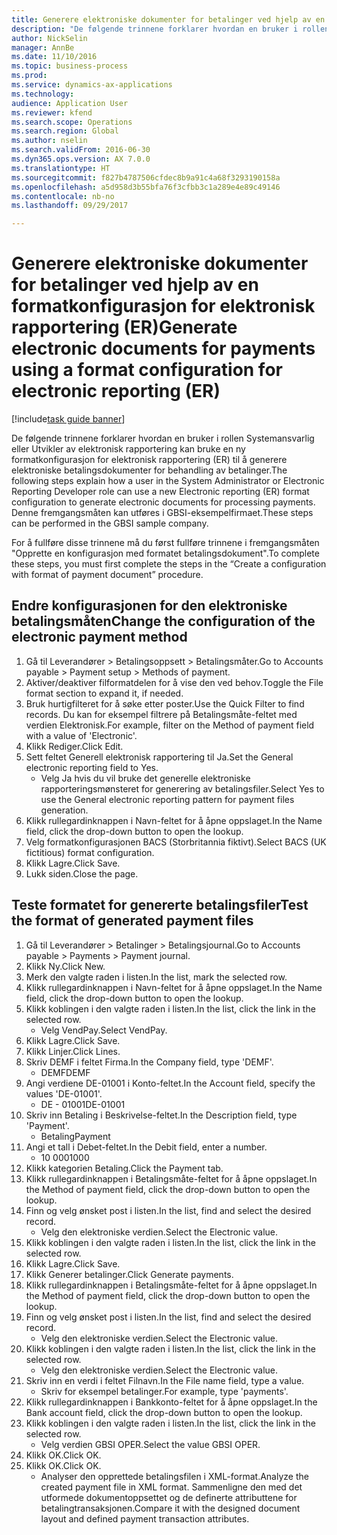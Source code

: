 ```yaml
--- 
title: Generere elektroniske dokumenter for betalinger ved hjelp av en formatkonfigurasjon for elektronisk rapportering (ER)
description: "De følgende trinnene forklarer hvordan en bruker i rollen Systemansvarlig eller Utvikler av elektronisk rapportering kan bruke en ny formatkonfigurasjon for elektronisk rapportering (ER) til å generere elektroniske betalingsdokumenter for behandling av betalinger."
author: NickSelin
manager: AnnBe
ms.date: 11/10/2016
ms.topic: business-process
ms.prod: 
ms.service: dynamics-ax-applications
ms.technology: 
audience: Application User
ms.reviewer: kfend
ms.search.scope: Operations
ms.search.region: Global
ms.author: nselin
ms.search.validFrom: 2016-06-30
ms.dyn365.ops.version: AX 7.0.0
ms.translationtype: HT
ms.sourcegitcommit: f827b4787506cfdec8b9a91c4a68f3293190158a
ms.openlocfilehash: a5d958d3b55bfa76f3cfbb3c1a289e4e89c49146
ms.contentlocale: nb-no
ms.lasthandoff: 09/29/2017

---
```

# <a name="generate-electronic-documents-for-payments-using-a-format-configuration-for-electronic-reporting-er"></a><span data-ttu-id="1c7ee-103">Generere elektroniske dokumenter for betalinger ved hjelp av en formatkonfigurasjon for elektronisk rapportering (ER)</span><span class="sxs-lookup"><span data-stu-id="1c7ee-103">Generate electronic documents for payments using a format configuration for electronic reporting (ER)</span></span>

[!include[task guide banner](../../includes/task-guide-banner.md)]

<span data-ttu-id="1c7ee-104">De følgende trinnene forklarer hvordan en bruker i rollen Systemansvarlig eller Utvikler av elektronisk rapportering kan bruke en ny formatkonfigurasjon for elektronisk rapportering (ER) til å generere elektroniske betalingsdokumenter for behandling av betalinger.</span><span class="sxs-lookup"><span data-stu-id="1c7ee-104">The following steps explain how a user in the System Administrator or Electronic Reporting Developer role can use a new Electronic reporting (ER) format configuration to generate electronic documents for processing payments.</span></span> <span data-ttu-id="1c7ee-105">Denne fremgangsmåten kan utføres i GBSI-eksempelfirmaet.</span><span class="sxs-lookup"><span data-stu-id="1c7ee-105">These steps can be performed in the GBSI sample company.</span></span>

<span data-ttu-id="1c7ee-106">For å fullføre disse trinnene må du først fullføre trinnene i fremgangsmåten "Opprette en konfigurasjon med formatet betalingsdokument".</span><span class="sxs-lookup"><span data-stu-id="1c7ee-106">To complete these steps, you must first complete the steps in the “Create a configuration with format of payment document” procedure.</span></span>


## <a name="change-the-configuration-of-the-electronic-payment-method"></a><span data-ttu-id="1c7ee-107">Endre konfigurasjonen for den elektroniske betalingsmåten</span><span class="sxs-lookup"><span data-stu-id="1c7ee-107">Change the configuration of the electronic payment method</span></span>
1. <span data-ttu-id="1c7ee-108">Gå til Leverandører > Betalingsoppsett > Betalingsmåter.</span><span class="sxs-lookup"><span data-stu-id="1c7ee-108">Go to Accounts payable > Payment setup > Methods of payment.</span></span>
2. <span data-ttu-id="1c7ee-109">Aktiver/deaktiver filformatdelen for å vise den ved behov.</span><span class="sxs-lookup"><span data-stu-id="1c7ee-109">Toggle the File format section to expand it, if needed.</span></span>
3. <span data-ttu-id="1c7ee-110">Bruk hurtigfilteret for å søke etter poster.</span><span class="sxs-lookup"><span data-stu-id="1c7ee-110">Use the Quick Filter to find records.</span></span> <span data-ttu-id="1c7ee-111">Du kan for eksempel filtrere på Betalingsmåte-feltet med verdien Elektronisk.</span><span class="sxs-lookup"><span data-stu-id="1c7ee-111">For example, filter on the Method of payment field with a value of 'Electronic'.</span></span>
4. <span data-ttu-id="1c7ee-112">Klikk Rediger.</span><span class="sxs-lookup"><span data-stu-id="1c7ee-112">Click Edit.</span></span>
5. <span data-ttu-id="1c7ee-113">Sett feltet Generell elektronisk rapportering til Ja.</span><span class="sxs-lookup"><span data-stu-id="1c7ee-113">Set the General electronic reporting field to Yes.</span></span>
    * <span data-ttu-id="1c7ee-114">Velg Ja hvis du vil bruke det generelle elektroniske rapporteringsmønsteret for generering av betalingsfiler.</span><span class="sxs-lookup"><span data-stu-id="1c7ee-114">Select Yes to use the General electronic reporting pattern for payment files generation.</span></span>  
6. <span data-ttu-id="1c7ee-115">Klikk rullegardinknappen i Navn-feltet for å åpne oppslaget.</span><span class="sxs-lookup"><span data-stu-id="1c7ee-115">In the Name field, click the drop-down button to open the lookup.</span></span>
7. <span data-ttu-id="1c7ee-116">Velg formatkonfigurasjonen BACS (Storbritannia fiktivt).</span><span class="sxs-lookup"><span data-stu-id="1c7ee-116">Select BACS (UK fictitious) format configuration.</span></span>
8. <span data-ttu-id="1c7ee-117">Klikk Lagre.</span><span class="sxs-lookup"><span data-stu-id="1c7ee-117">Click Save.</span></span>
9. <span data-ttu-id="1c7ee-118">Lukk siden.</span><span class="sxs-lookup"><span data-stu-id="1c7ee-118">Close the page.</span></span>

## <a name="test-the-format-of-generated-payment-files"></a><span data-ttu-id="1c7ee-119">Teste formatet for genererte betalingsfiler</span><span class="sxs-lookup"><span data-stu-id="1c7ee-119">Test the format of generated payment files</span></span>
1. <span data-ttu-id="1c7ee-120">Gå til Leverandører > Betalinger > Betalingsjournal.</span><span class="sxs-lookup"><span data-stu-id="1c7ee-120">Go to Accounts payable > Payments > Payment journal.</span></span>
2. <span data-ttu-id="1c7ee-121">Klikk Ny.</span><span class="sxs-lookup"><span data-stu-id="1c7ee-121">Click New.</span></span>
3. <span data-ttu-id="1c7ee-122">Merk den valgte raden i listen.</span><span class="sxs-lookup"><span data-stu-id="1c7ee-122">In the list, mark the selected row.</span></span>
4. <span data-ttu-id="1c7ee-123">Klikk rullegardinknappen i Navn-feltet for å åpne oppslaget.</span><span class="sxs-lookup"><span data-stu-id="1c7ee-123">In the Name field, click the drop-down button to open the lookup.</span></span>
5. <span data-ttu-id="1c7ee-124">Klikk koblingen i den valgte raden i listen.</span><span class="sxs-lookup"><span data-stu-id="1c7ee-124">In the list, click the link in the selected row.</span></span>
    * <span data-ttu-id="1c7ee-125">Velg VendPay.</span><span class="sxs-lookup"><span data-stu-id="1c7ee-125">Select VendPay.</span></span>  
6. <span data-ttu-id="1c7ee-126">Klikk Lagre.</span><span class="sxs-lookup"><span data-stu-id="1c7ee-126">Click Save.</span></span>
7. <span data-ttu-id="1c7ee-127">Klikk Linjer.</span><span class="sxs-lookup"><span data-stu-id="1c7ee-127">Click Lines.</span></span>
8. <span data-ttu-id="1c7ee-128">Skriv DEMF i feltet Firma.</span><span class="sxs-lookup"><span data-stu-id="1c7ee-128">In the Company field, type 'DEMF'.</span></span>
    * <span data-ttu-id="1c7ee-129">DEMF</span><span class="sxs-lookup"><span data-stu-id="1c7ee-129">DEMF</span></span>  
9. <span data-ttu-id="1c7ee-130">Angi verdiene DE-01001 i Konto-feltet.</span><span class="sxs-lookup"><span data-stu-id="1c7ee-130">In the Account field, specify the values 'DE-01001'.</span></span>
    * <span data-ttu-id="1c7ee-131">DE - 01001</span><span class="sxs-lookup"><span data-stu-id="1c7ee-131">DE-01001</span></span>  
10. <span data-ttu-id="1c7ee-132">Skriv inn Betaling i Beskrivelse-feltet.</span><span class="sxs-lookup"><span data-stu-id="1c7ee-132">In the Description field, type 'Payment'.</span></span>
    * <span data-ttu-id="1c7ee-133">Betaling</span><span class="sxs-lookup"><span data-stu-id="1c7ee-133">Payment</span></span>  
11. <span data-ttu-id="1c7ee-134">Angi et tall i Debet-feltet.</span><span class="sxs-lookup"><span data-stu-id="1c7ee-134">In the Debit field, enter a number.</span></span>
    * <span data-ttu-id="1c7ee-135">10 000</span><span class="sxs-lookup"><span data-stu-id="1c7ee-135">1000</span></span>  
12. <span data-ttu-id="1c7ee-136">Klikk kategorien Betaling.</span><span class="sxs-lookup"><span data-stu-id="1c7ee-136">Click the Payment tab.</span></span>
13. <span data-ttu-id="1c7ee-137">Klikk rullegardinknappen i Betalingsmåte-feltet for å åpne oppslaget.</span><span class="sxs-lookup"><span data-stu-id="1c7ee-137">In the Method of payment field, click the drop-down button to open the lookup.</span></span>
14. <span data-ttu-id="1c7ee-138">Finn og velg ønsket post i listen.</span><span class="sxs-lookup"><span data-stu-id="1c7ee-138">In the list, find and select the desired record.</span></span>
    * <span data-ttu-id="1c7ee-139">Velg den elektroniske verdien.</span><span class="sxs-lookup"><span data-stu-id="1c7ee-139">Select the Electronic value.</span></span>  
15. <span data-ttu-id="1c7ee-140">Klikk koblingen i den valgte raden i listen.</span><span class="sxs-lookup"><span data-stu-id="1c7ee-140">In the list, click the link in the selected row.</span></span>
16. <span data-ttu-id="1c7ee-141">Klikk Lagre.</span><span class="sxs-lookup"><span data-stu-id="1c7ee-141">Click Save.</span></span>
17. <span data-ttu-id="1c7ee-142">Klikk Generer betalinger.</span><span class="sxs-lookup"><span data-stu-id="1c7ee-142">Click Generate payments.</span></span>
18. <span data-ttu-id="1c7ee-143">Klikk rullegardinknappen i Betalingsmåte-feltet for å åpne oppslaget.</span><span class="sxs-lookup"><span data-stu-id="1c7ee-143">In the Method of payment field, click the drop-down button to open the lookup.</span></span>
19. <span data-ttu-id="1c7ee-144">Finn og velg ønsket post i listen.</span><span class="sxs-lookup"><span data-stu-id="1c7ee-144">In the list, find and select the desired record.</span></span>
    * <span data-ttu-id="1c7ee-145">Velg den elektroniske verdien.</span><span class="sxs-lookup"><span data-stu-id="1c7ee-145">Select the Electronic value.</span></span>  
20. <span data-ttu-id="1c7ee-146">Klikk koblingen i den valgte raden i listen.</span><span class="sxs-lookup"><span data-stu-id="1c7ee-146">In the list, click the link in the selected row.</span></span>
    * <span data-ttu-id="1c7ee-147">Velg den elektroniske verdien.</span><span class="sxs-lookup"><span data-stu-id="1c7ee-147">Select the Electronic value.</span></span>  
21. <span data-ttu-id="1c7ee-148">Skriv inn en verdi i feltet Filnavn.</span><span class="sxs-lookup"><span data-stu-id="1c7ee-148">In the File name field, type a value.</span></span>
    * <span data-ttu-id="1c7ee-149">Skriv for eksempel betalinger.</span><span class="sxs-lookup"><span data-stu-id="1c7ee-149">For example, type 'payments'.</span></span>  
22. <span data-ttu-id="1c7ee-150">Klikk rullegardinknappen i Bankkonto-feltet for å åpne oppslaget.</span><span class="sxs-lookup"><span data-stu-id="1c7ee-150">In the Bank account field, click the drop-down button to open the lookup.</span></span>
23. <span data-ttu-id="1c7ee-151">Klikk koblingen i den valgte raden i listen.</span><span class="sxs-lookup"><span data-stu-id="1c7ee-151">In the list, click the link in the selected row.</span></span>
    * <span data-ttu-id="1c7ee-152">Velg verdien GBSI OPER.</span><span class="sxs-lookup"><span data-stu-id="1c7ee-152">Select the value GBSI OPER.</span></span>  
24. <span data-ttu-id="1c7ee-153">Klikk OK.</span><span class="sxs-lookup"><span data-stu-id="1c7ee-153">Click OK.</span></span>
25. <span data-ttu-id="1c7ee-154">Klikk OK.</span><span class="sxs-lookup"><span data-stu-id="1c7ee-154">Click OK.</span></span>
    * <span data-ttu-id="1c7ee-155">Analyser den opprettede betalingsfilen i XML-format.</span><span class="sxs-lookup"><span data-stu-id="1c7ee-155">Analyze the created payment file in XML format.</span></span> <span data-ttu-id="1c7ee-156">Sammenligne den med det utformede dokumentoppsettet og de definerte attributtene for betalingtransaksjonen.</span><span class="sxs-lookup"><span data-stu-id="1c7ee-156">Compare it with the designed document layout and defined payment transaction attributes.</span></span>  


